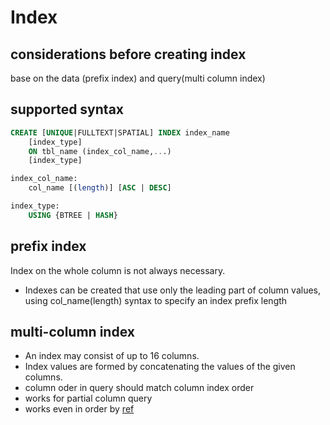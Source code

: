 Index
=========

## considerations before creating index
base on the data (prefix index) and query(multi column index)

## supported syntax 
```sql
CREATE [UNIQUE|FULLTEXT|SPATIAL] INDEX index_name
    [index_type]
    ON tbl_name (index_col_name,...)
    [index_type]

index_col_name:
    col_name [(length)] [ASC | DESC]

index_type:
    USING {BTREE | HASH}
```
## prefix index
Index on the whole column is not always necessary.
- Indexes can be created that use only the leading part of column values, using col_name(length) syntax to specify an index prefix length

## multi-column index
- An index may consist of up to 16 columns.
- Index values are formed by concatenating the values of the given columns.
- column oder in query should match column index order
- works for partial column query
- works even in order by [ref](http://stackoverflow.com/q/12728832)
